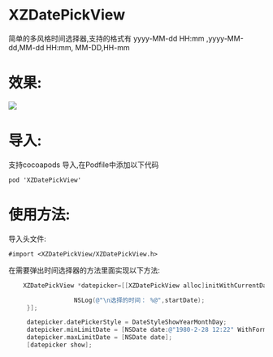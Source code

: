 # XZDatePickView

 简单的多风格时间选择器,支持的格式有 yyyy-MM-dd HH:mm ,yyyy-MM-dd,MM-dd HH:mm, MM-DD,HH-mm<br>

# 效果:
![](https://github.com/Mephsito23/XZDatePickView/blob/master/XZDatePickViewGif.gif)
 
# 导入:
支持cocoapods 导入,在Podfile中添加以下代码
 ```
 pod 'XZDatePickView'
```
# 使用方法:
 导入头文件:<br>
 ```
 #import <XZDatePickView/XZDatePickView.h>
 ```
 在需要弹出时间选择器的方法里面实现以下方法:
 ``` Objective-C
     XZDatePickView *datepicker=[[XZDatePickView alloc]initWithCurrentDate:[NSDate date] CompleteBlock:^(NSDate *startDate) {

                   NSLog(@"\n选择的时间： %@",startDate);
      }];

      datepicker.datePickerStyle = DateStyleShowYearMonthDay;
      datepicker.minLimitDate = [NSDate date:@"1980-2-28 12:22" WithFormat:@"yyyy-MM-dd HH:mm"];
      datepicker.maxLimitDate = [NSDate date];
      [datepicker show];
 ```
